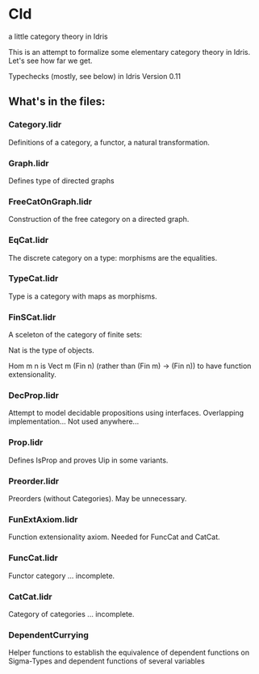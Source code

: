 # CId
a little category theory in Idris

This is an attempt to formalize some elementary category
theory in Idris. Let's see how far we get.

Typechecks (mostly, see below) in Idris Version 0.11

## What's in the files:

### Category.lidr

Definitions of a category, a functor, a natural transformation.

### Graph.lidr

Defines type of directed graphs

### FreeCatOnGraph.lidr

Construction of the free category on a directed graph.

### EqCat.lidr

The discrete category on a type: morphisms are the equalities.

### TypeCat.lidr

Type is a category with maps as morphisms.

### FinSCat.lidr

A sceleton of the category of finite sets:

Nat is the type of objects. 

Hom m n is Vect m (Fin n) (rather than (Fin m) -> (Fin n)) 
to have function extensionality.

### DecProp.lidr

Attempt to model decidable propositions using interfaces.
Overlapping implementation... 
Not used anywhere...

### Prop.lidr

Defines IsProp and proves Uip in some variants.

### Preorder.lidr

Preorders (without Categories). May be unnecessary.

### FunExtAxiom.lidr

Function extensionality axiom. Needed for FuncCat and CatCat.

### FuncCat.lidr

Functor category ... incomplete.

### CatCat.lidr

Category of categories ... incomplete.

### DependentCurrying

Helper functions to establish the equivalence of
dependent functions on Sigma-Types and dependent 
functions of several variables
